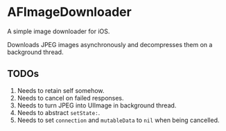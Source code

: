 # AFImageDownloader
A simple image downloader for iOS. 

Downloads JPEG images asynchronously and decompresses them on a background thread.

## TODOs

1. Needs to retain self somehow.
2. Needs to cancel on failed responses.
3. Needs to turn JPEG into UIImage in background thread.
4. Needs to abstract `setState:`.
5. Needs to set `connection` and `mutableData` to `nil` when being cancelled.

